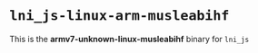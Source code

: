 # `lni_js-linux-arm-musleabihf`

This is the **armv7-unknown-linux-musleabihf** binary for `lni_js`

